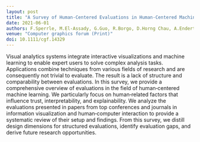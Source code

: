 ```yaml
---
layout: post
title: "A Survey of Human‐Centered Evaluations in Human‐Centered Machine Learning"
date: 2021-06-01
authors: F.Sperrle, M.El-Assady, G.Guo, R.Borgo, D.Horng Chau, A.Endert & D.Keim
venue: "Computer graphics forum (Print)"
doi: 10.1111/cgf.14329
---
```

Visual analytics systems integrate interactive visualizations and machine learning to enable expert users to solve complex analysis tasks. Applications combine techniques from various fields of research and are consequently not trivial to evaluate. The result is a lack of structure and comparability between evaluations. In this survey, we provide a comprehensive overview of evaluations in the field of human‐centered machine learning. We particularly focus on human‐related factors that influence trust, interpretability, and explainability. We analyze the evaluations presented in papers from top conferences and journals in information visualization and human‐computer interaction to provide a systematic review of their setup and findings. From this survey, we distill design dimensions for structured evaluations, identify evaluation gaps, and derive future research opportunities.
